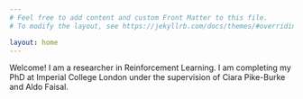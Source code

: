 ```yaml
---
# Feel free to add content and custom Front Matter to this file.
# To modify the layout, see https://jekyllrb.com/docs/themes/#overriding-theme-defaults

layout: home
---
```

Welcome! I am a researcher in Reinforcement Learning. I am completing my PhD at Imperial College London under the supervision of Ciara Pike-Burke and Aldo Faisal.
